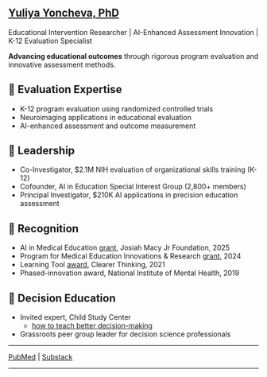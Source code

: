  
[Yuliya Yoncheva, PhD](https://www.linkedin.com/in/yuliya-yoncheva/)
---------
Educational Intervention Researcher | AI-Enhanced Assessment Innovation | K-12 Evaluation Specialist

**Advancing educational outcomes** through rigorous program evaluation and innovative assessment methods. 


🌱 Evaluation Expertise
---------
- K-12 program evaluation using randomized controlled trials 
- Neuroimaging applications in educational evaluation
- AI-enhanced assessment and outcome measurement 


🌱 Leadership
--------

- Co-Investigator, $2.1M NIH evaluation of organizational skills training (K-12)
- Cofounder, AI in Education Special Interest Group (2,800+ members)
- Principal Investigator, $210K AI applications in precision education assessment


🌱 Recognition
--------
- AI in Medical Education [grant](https://macyfoundation.org/our-grantees/ai-in-med-ed), Josiah Macy Jr Foundation, 2025
- Program for Medical Education Innovations & Research [grant](https://med.nyu.edu/departments-institutes/medicine/divisions/general-internal-medicine-clinical-innovation/program-medical-education-innovations-research/innovation-grants), 2024
- Learning Tool [award](https://programs.clearerthinking.org/effective_trust_repair.html), Clearer Thinking, 2021
- Phased-innovation award, National Institute of Mental Health, 2019

🌱 Decision Education
---------
- Invited expert, Child Study Center
  - [how to teach better decision-making](https://osf.io/j39nr)
- Grassroots peer group leader for decision science professionals 

---------

[PubMed](https://www.ncbi.nlm.nih.gov/myncbi/yuliya.yoncheva.2/bibliography/public/?sortby=author&sdirection=descending)
 | [Substack](https://yuliyayoncheva.substack.com/p/explain-like-im-a-cat-e0f22abb0edf) 

---------

<!--
**yuliyayoncheva/yuliyayoncheva** is a ✨ _special_ ✨ repository because its `README.md` (this file) appears on your GitHub profile.

Here are some ideas to get you started:

- 🔭 I’m currently working on ...
- 🌱 I’m currently learning ...
- 👯 I’m looking to collaborate on ...
- 🤔 I’m looking for help with ...
- 💬 Ask me about ...
- 📫 How to reach me: ...
- 😄 Pronouns: ...
- ⚡ Fun fact: ...
💜 Going to SXSW EDU 2025?
---------
 [Vote here](https://panelpicker.sxsw.com/vote/149620) to bring my Curiosity Engaged session to SXSW EDU #PanelPicker 

[biosketch: contributions to science](https://docs.google.com/document/d/e/2PACX-1vRJ0lEUf_TSBqkA4jTcXpoMKsa5XQzKaqASRqGBFHYO07jOWooa68JgidRiQEjFx7gQW7Au8lRNB5sn/pub)
 - co-creation approaches to learner-centered [research](https://osf.io/sab47?view_only=16881cfb3dc1455f875bb3ab53314344) and [frameworks](https://osf.io/8vd3s)
 - workshop developer and [presenter](https://linktr.ee/AI.B.C), NYU Health Sciences Library
- speaker, NYU Teaching & Learning with Generative AI [conference](https://wp.nyu.edu/2023aiconference/schedule/)
- AI mentor, medical education [prompt-a-thons](https://www.aamc.org/about-us/mission-areas/medical-education/advancing-ai-resource-collection/ai-prompt-thon-resources-sample-cases-tasks-and-prompts-teach-use-ai-clinical-reasoning)
- invited expert, Child Study Center
	- [how to teach better decision-making](https://osf.io/j39nr)
	- [generative AI literacy](https://osf.io/qmjwf)
[curriculum vitae](https://docs.google.com/document/d/e/2PACX-1vR3RcpUGNQ-rcWsGTShTm3G4k24vE5bOUzNGAHdiiO_f7d3ww4u9mJFjDvT1CLrHNcTtrgTN_W0028U/pub)

-->
